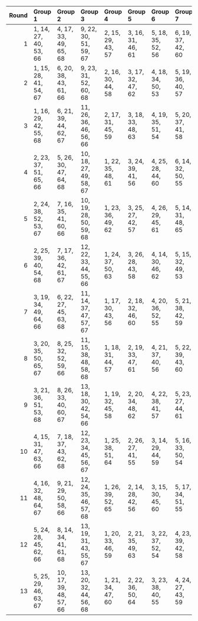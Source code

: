 |   Round | Group 1               | Group 2                | Group 3                | Group 4           | Group 5           | Group 6           | Group 7           | Group 8           | Group 9           | Group 10           | Group 11           | Group 12           | Group 13           |
|--------:|:----------------------|:-----------------------|:-----------------------|:------------------|:------------------|:------------------|:------------------|:------------------|:------------------|:-------------------|:-------------------|:-------------------|:-------------------|
|       1 | 1, 14, 27, 40, 53, 66 | 4, 17, 33, 49, 65, 68  | 9, 22, 30, 51, 59, 67  | 2, 15, 29, 43, 57 | 3, 16, 31, 46, 61 | 5, 18, 35, 52, 56 | 6, 19, 37, 42, 60 | 7, 20, 39, 45, 64 | 8, 21, 28, 48, 55 | 10, 23, 32, 41, 63 | 11, 24, 34, 44, 54 | 12, 25, 36, 47, 58 | 13, 26, 38, 50, 62 |
|       2 | 1, 15, 28, 41, 54, 67 | 6, 20, 38, 43, 61, 66  | 9, 23, 31, 52, 60, 68  | 2, 16, 30, 44, 58 | 3, 17, 32, 47, 62 | 4, 18, 34, 50, 53 | 5, 19, 36, 40, 57 | 7, 21, 27, 46, 65 | 8, 22, 29, 49, 56 | 10, 24, 33, 42, 64 | 11, 25, 35, 45, 55 | 12, 26, 37, 48, 59 | 13, 14, 39, 51, 63 |
|       3 | 1, 16, 29, 42, 55, 68 | 6, 21, 39, 44, 62, 67  | 11, 26, 36, 46, 56, 66 | 2, 17, 31, 45, 59 | 3, 18, 33, 48, 63 | 4, 19, 35, 51, 54 | 5, 20, 37, 41, 58 | 7, 22, 28, 47, 53 | 8, 23, 30, 50, 57 | 9, 24, 32, 40, 61  | 10, 25, 34, 43, 65 | 12, 14, 38, 49, 60 | 13, 15, 27, 52, 64 |
|       4 | 2, 23, 37, 51, 65, 66 | 5, 26, 30, 47, 64, 68  | 10, 18, 27, 49, 58, 67 | 1, 22, 35, 48, 61 | 3, 24, 39, 41, 56 | 4, 25, 28, 44, 60 | 6, 14, 32, 50, 55 | 7, 15, 34, 40, 59 | 8, 16, 36, 43, 63 | 9, 17, 38, 46, 54  | 11, 19, 29, 52, 62 | 12, 20, 31, 42, 53 | 13, 21, 33, 45, 57 |
|       5 | 2, 24, 38, 52, 53, 67 | 7, 16, 35, 41, 60, 66  | 10, 19, 28, 50, 59, 68 | 1, 23, 36, 49, 62 | 3, 25, 27, 42, 57 | 4, 26, 29, 45, 61 | 5, 14, 31, 48, 65 | 6, 15, 33, 51, 56 | 8, 17, 37, 44, 64 | 9, 18, 39, 47, 55  | 11, 20, 30, 40, 63 | 12, 21, 32, 43, 54 | 13, 22, 34, 46, 58 |
|       6 | 2, 25, 39, 40, 54, 68 | 7, 17, 36, 42, 61, 67  | 12, 22, 33, 44, 55, 66 | 1, 24, 37, 50, 63 | 3, 26, 28, 43, 58 | 4, 14, 30, 46, 62 | 5, 15, 32, 49, 53 | 6, 16, 34, 52, 57 | 8, 18, 38, 45, 65 | 9, 19, 27, 48, 56  | 10, 20, 29, 51, 60 | 11, 21, 31, 41, 64 | 13, 23, 35, 47, 59 |
|       7 | 3, 19, 34, 49, 64, 66 | 6, 22, 27, 45, 63, 68  | 11, 14, 37, 47, 57, 67 | 1, 17, 30, 43, 56 | 2, 18, 32, 46, 60 | 4, 20, 36, 52, 55 | 5, 21, 38, 42, 59 | 7, 23, 29, 48, 54 | 8, 24, 31, 51, 58 | 9, 25, 33, 41, 62  | 10, 26, 35, 44, 53 | 12, 15, 39, 50, 61 | 13, 16, 28, 40, 65 |
|       8 | 3, 20, 35, 50, 65, 67 | 8, 25, 32, 52, 59, 66  | 11, 15, 38, 48, 58, 68 | 1, 18, 31, 44, 57 | 2, 19, 33, 47, 61 | 4, 21, 37, 40, 56 | 5, 22, 39, 43, 60 | 6, 23, 28, 46, 64 | 7, 24, 30, 49, 55 | 9, 26, 34, 42, 63  | 10, 14, 36, 45, 54 | 12, 16, 27, 51, 62 | 13, 17, 29, 41, 53 |
|       9 | 3, 21, 36, 51, 53, 68 | 8, 26, 33, 40, 60, 67  | 13, 18, 30, 42, 54, 66 | 1, 19, 32, 45, 58 | 2, 20, 34, 48, 62 | 4, 22, 38, 41, 57 | 5, 23, 27, 44, 61 | 6, 24, 29, 47, 65 | 7, 25, 31, 50, 56 | 9, 14, 35, 43, 64  | 10, 15, 37, 46, 55 | 11, 16, 39, 49, 59 | 12, 17, 28, 52, 63 |
|      10 | 4, 15, 31, 47, 63, 66 | 7, 18, 37, 43, 62, 68  | 12, 23, 34, 45, 56, 67 | 1, 25, 38, 51, 64 | 2, 26, 27, 41, 55 | 3, 14, 29, 44, 59 | 5, 16, 33, 50, 54 | 6, 17, 35, 40, 58 | 8, 19, 39, 46, 53 | 9, 20, 28, 49, 57  | 10, 21, 30, 52, 61 | 11, 22, 32, 42, 65 | 13, 24, 36, 48, 60 |
|      11 | 4, 16, 32, 48, 64, 67 | 9, 21, 29, 50, 58, 66  | 12, 24, 35, 46, 57, 68 | 1, 26, 39, 52, 65 | 2, 14, 28, 42, 56 | 3, 15, 30, 45, 60 | 5, 17, 34, 51, 55 | 6, 18, 36, 41, 59 | 7, 19, 38, 44, 63 | 8, 20, 27, 47, 54  | 10, 22, 31, 40, 62 | 11, 23, 33, 43, 53 | 13, 25, 37, 49, 61 |
|      12 | 5, 24, 28, 45, 62, 66 | 8, 14, 34, 41, 61, 68  | 13, 19, 31, 43, 55, 67 | 1, 20, 33, 46, 59 | 2, 21, 35, 49, 63 | 3, 22, 37, 52, 54 | 4, 23, 39, 42, 58 | 6, 25, 30, 48, 53 | 7, 26, 32, 51, 57 | 9, 15, 36, 44, 65  | 10, 16, 38, 47, 56 | 11, 17, 27, 50, 60 | 12, 18, 29, 40, 64 |
|      13 | 5, 25, 29, 46, 63, 67 | 10, 17, 39, 48, 57, 66 | 13, 20, 32, 44, 56, 68 | 1, 21, 34, 47, 60 | 2, 22, 36, 50, 64 | 3, 23, 38, 40, 55 | 4, 24, 27, 43, 59 | 6, 26, 31, 49, 54 | 7, 14, 33, 52, 58 | 8, 15, 35, 42, 62  | 9, 16, 37, 45, 53  | 11, 18, 28, 51, 61 | 12, 19, 30, 41, 65 |